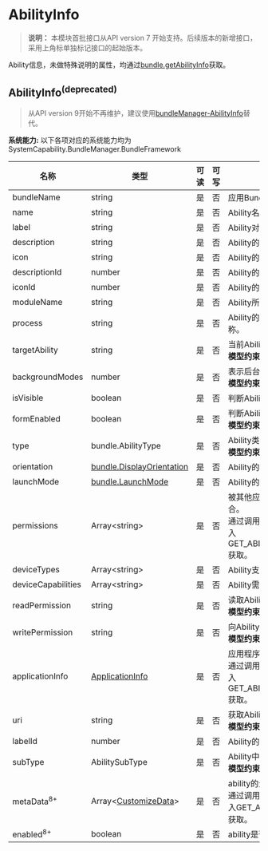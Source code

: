 # AbilityInfo

> **说明：**
> 本模块首批接口从API version 7 开始支持。后续版本的新增接口，采用上角标单独标记接口的起始版本。

Ability信息，未做特殊说明的属性，均通过[bundle.getAbilityInfo](js-apis-Bundle.md#bundlegetabilityinfodeprecated)获取。

## AbilityInfo<sup>(deprecated)<sup>

> 从API version 9开始不再维护，建议使用[bundleManager-AbilityInfo](js-apis-bundleManager-abilityInfo.md)替代。

 **系统能力:** 以下各项对应的系统能力均为SystemCapability.BundleManager.BundleFramework

| 名称                  | 类型                                                         | 可读 | 可写 | 说明                                                         |
| --------------------- | ------------------------------------------------------------ | ---- | ---- | ------------------------------------------------------------ |
| bundleName            | string                                                       | 是   | 否   | 应用Bundle名称。                                             |
| name                  | string                                                       | 是   | 否   | Ability名称。                                                |
| label                 | string                                                       | 是   | 否   | Ability对用户显示的名称。                                    |
| description           | string                                                       | 是   | 否   | Ability的描述。                                              |
| icon                  | string                                                       | 是   | 否   | Ability的图标资源文件索引。                                  |
| descriptionId         | number                                                       | 是   | 否   | Ability的描述的资源id值。                                            |
| iconId                | number                                                       | 是   | 否   | Ability的图标的资源id值。                                            |
| moduleName            | string                                                       | 是   | 否   | Ability所属的HAP的名称。                                     |
| process               | string                                                       | 是   | 否   | Ability的进程，如果不设置，默认为包的名称。                  |
| targetAbility         | string                                                       | 是   | 否   | 当前Ability重用的目标Ability。<br />**模型约束：** 此接口仅可在FA模型下使用。 |
| backgroundModes       | number                                                       | 是   | 否   | 表示后台服务的类型。<br />**模型约束：** 此接口仅可在FA模型下使用。         |
| isVisible             | boolean                                                      | 是   | 否   | 判断Ability是否可以被其他应用调用。                          |
| formEnabled           | boolean                                                      | 是   | 否   | 判断Ability是否提供卡片能力。<br />**模型约束：** 此接口仅可在FA模型下使用。 |
| type                  | bundle.AbilityType                                                  | 是   | 否   | Ability类型。<br />**模型约束：** 此接口仅可在FA模型下使用。                |
| orientation           | [bundle.DisplayOrientation](js-apis-Bundle.md#displayorientationdeprecated) | 是   | 否   | Ability的显示模式。                                          |
| launchMode            | [bundle.LaunchMode](js-apis-Bundle.md#launchmodedeprecated)         | 是   | 否   | Ability的启动模式。                                          |
| permissions           | Array\<string>                                               | 是   | 否   | 被其他应用Ability调用时需要申请的权限集合。<br />通过调用[bundle.getAbilityInfo](js-apis-Bundle.md#bundlegetabilityinfodeprecated)接口时，传入GET_ABILITY_INFO_WITH_PERMISSION获取。 |
| deviceTypes           | Array\<string>                                               | 是   | 否   | Ability支持的设备类型。                                      |
| deviceCapabilities    | Array\<string>                                               | 是   | 否   | Ability需要的设备能力。                                      |
| readPermission        | string                                                       | 是   | 否   | 读取Ability数据所需的权限。<br />**模型约束：** 此接口仅可在FA模型下使用。  |
| writePermission       | string                                                       | 是   | 否   | 向Ability写数据所需的权限。<br />**模型约束：** 此接口仅可在FA模型下使用。  |
| applicationInfo       | [ApplicationInfo](js-apis-bundle-ApplicationInfo.md)         | 是   | 否   | 应用程序的配置信息。<br />通过调用[bundle.getAbilityInfo](js-apis-Bundle.md#bundlegetabilityinfodeprecated)接口时，传入GET_ABILITY_INFO_WITH_APPLICATION获取。 |
| uri                   | string                                                       | 是   | 否   | 获取Ability的统一资源标识符（URI）。<br />**模型约束：** 此接口仅可在FA模型下使用。 |
| labelId               | number                                                       | 是   | 否   | Ability的标签的资源id值。                                            |
| subType               | AbilitySubType                                               | 是   | 否   | Ability中枚举使用的模板的子类型。<br />**模型约束：** 此接口仅可在FA模型下使用。 |
| metaData<sup>8+</sup> | Array\<[CustomizeData](js-apis-bundle-CustomizeData.md)>     | 是   | 否   | ability的元信息。<br />通过调用[bundle.getAbilityInfo](js-apis-Bundle.md#bundlegetabilityinfodeprecated)接口时，传入GET_ABILITY_INFO_WITH_METADATA获取。 |
| enabled<sup>8+</sup>  | boolean                                                      | 是   | 否   | ability是否可用。                                            |

